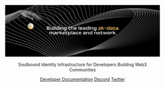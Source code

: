 <a href="https://developers.masa.finance">
    <img src="https://github.com/masa-finance/.github/blob/42d9d3327d4f9dd2c63892880ffa2da9fd9ef6fe/assets/Github%20profile%20v3.png"/>
</a>

<p align="center">
    Soulbound Identity Infrastructure for Developers Building Web3 Communities
</p>

<p align="center">
    <a href="https://developers.masa.finance">Developer Documentation</a>
    <a href="https://discord.gg/HyHGaKhaKs">Discord</a>
    <a href="https://mobile.twitter.com/getmasafi">Twitter</a>
</p>
